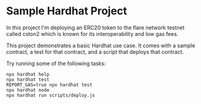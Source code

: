 # Sample Hardhat Project

In this project I'm deploying an ERC20 token to the flare network testnet called cston2 which is known for its interoperability and low gas fees.

This project demonstrates a basic Hardhat use case. It comes with a sample contract, a test for that contract, and a script that deploys that contract.

Try running some of the following tasks:

```shell
npx hardhat help
npx hardhat test
REPORT_GAS=true npx hardhat test
npx hardhat node
npx hardhat run scripts/deploy.js
```
